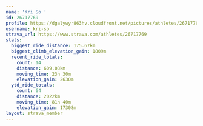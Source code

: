 ```yaml
---
name: 'Kri So '
id: 26717769
profile: https://dgalywyr863hv.cloudfront.net/pictures/athletes/26717769/7761026/14/large.jpg
username: kri-so
strava_url: https://www.strava.com/athletes/26717769
stats:
  biggest_ride_distance: 175.67km
  biggest_climb_elevation_gain: 1809m
  recent_ride_totals:
    count: 14
    distance: 609.08km
    moving_time: 23h 30m
    elevation_gain: 2630m
  ytd_ride_totals:
    count: 64
    distance: 2022km
    moving_time: 81h 40m
    elevation_gain: 17308m
layout: strava_member
--- 
```

